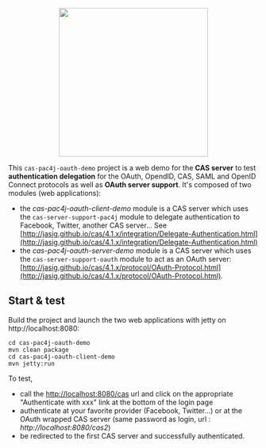 <p align="center">
  <img src="https://pac4j.github.io/pac4j/img/logo-cas.png" width="300" />
</p>

This `cas-pac4j-oauth-demo` project is a web demo for the **CAS server** to test **authentication delegation** for the OAuth, OpendID, CAS, SAML and OpenID Connect protocols as well as **OAuth server support**. It's composed of two modules (web applications):

- the *cas-pac4j-oauth-client-demo* module is a CAS server which uses the `cas-server-support-pac4j` module to delegate authentication to Facebook, Twitter, another CAS server... See [http://jasig.github.io/cas/4.1.x/integration/Delegate-Authentication.html](http://jasig.github.io/cas/4.1.x/integration/Delegate-Authentication.html)
- the *cas-pac4j-oauth-server-demo* module is a CAS server which uses the `cas-server-support-oauth` module to act as an OAuth server: [http://jasig.github.io/cas/4.1.x/protocol/OAuth-Protocol.html](http://jasig.github.io/cas/4.1.x/protocol/OAuth-Protocol.html).

## Start & test

Build the project and launch the two web applications with jetty on http://localhost:8080:

    cd cas-pac4j-oauth-demo
    mvn clean package
    cd cas-pac4j-oauth-client-demo
    mvn jetty:run

To test,

- call the [http://localhost:8080/cas](http://localhost:8080/cas) url and click on the appropriate "Authenticate with xxx" link at the bottom of the login page
- authenticate at your favorite provider (Facebook, Twitter...) or at the OAuth wrapped CAS server (same password as login, url : _http://localhost:8080/cas2_)
- be redirected to the first CAS server and successfully authenticated.
